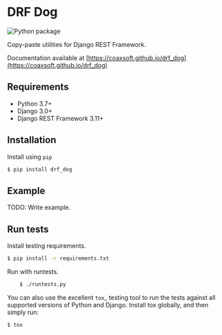 # DRF Dog

![Python package](https://github.com/coaxsoft/drf_dog/workflows/Python%20package/badge.svg)

Copy-paste utilities for Django REST Framework.

Documentation available at [https://coaxsoft.github.io/drf_dog](https://coaxsoft.github.io/drf_dog)

## Requirements

-  Python 3.7+
-  Django 3.0+
-  Django REST Framework 3.11+

## Installation

Install using ``pip``


```bash
$ pip install drf_dog
```

## Example

TODO: Write example.

## Run tests

Install testing requirements.

```bash
$ pip install -r requirements.txt
```

Run with runtests.

```bash
    $ ./runtests.py
```

You can also use the excellent `tox`_ testing tool to run the tests
against all supported versions of Python and Django. Install tox
globally, and then simply run:

```bash
$ tox
```
